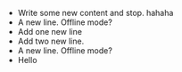 - Write some new content and stop. hahaha 
- A new line. Offline mode?
- Add one new line
- Add two new line. 
- A new line. Offline mode? 
- Hello 

